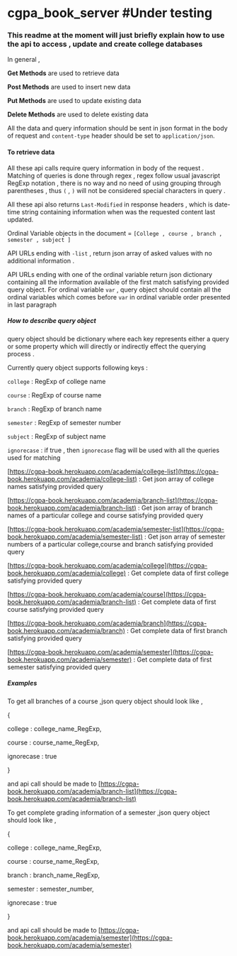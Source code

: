 # cgpa_book_server #Under testing 
### This readme at the moment will just briefly explain how to use the api to access , update and create college databases 

In general ,

**Get Methods** are used to retrieve data

**Post Methods** are used to insert new data

**Put Methods** are used to update existing data

**Delete Methods** are used to delete existing data

All the data and query information should be sent in json format in the body of request and `content-type` header should be set to `application/json`.


#### To retrieve data
All these api calls require query information in body of the request . Matching of queries is done through regex , regex follow usual javascript RegExp notation ,
there is no way and no need of using grouping through parentheses , thus `(` , `)` will not be considered special characters in  query .

All these api also returns `Last-Modified` in response headers , which is date-time string containing information when was the requested content last updated.

Ordinal Variable objects in the document  = `[College , course , branch , semester , subject ]`

API URLs ending with `-list` , return json array of asked values with no additional information .

API URLs ending with one of the ordinal variable return json dictionary containing all the information available of the first match satisfying provided query object.
For ordinal variable `var` , query object should contain all the ordinal variables which comes before `var` in ordinal variable order presented in last paragraph

##### How to describe query object 

query object should be dictionary where each key represents either a query or some property which will directly or indirectly effect the querying process . 

Currently query object supports following keys : 

`college` : RegExp of college name

`course` : RegExp of course name

`branch` : RegExp of branch name

`semester` : RegExp of semester number 

`subject` : RegExp of subject name

`ignorecase` : if true , then `ignorecase` flag will be used with all the queries used for matching


[https://cgpa-book.herokuapp.com/academia/college-list](https://cgpa-book.herokuapp.com/academia/college-list) : Get json array of college names satisfying provided query

[https://cgpa-book.herokuapp.com/academia/branch-list](https://cgpa-book.herokuapp.com/academia/branch-list) : Get json array of branch names of a particular college and course satisfying provided query

[https://cgpa-book.herokuapp.com/academia/semester-list](https://cgpa-book.herokuapp.com/academia/semester-list) : Get json array of semester numbers of a particular college,course and branch satisfying provided query

[https://cgpa-book.herokuapp.com/academia/college](https://cgpa-book.herokuapp.com/academia/college) : Get complete data of first college satisfying provided query

[https://cgpa-book.herokuapp.com/academia/course](https://cgpa-book.herokuapp.com/academia/branch-list) : Get complete data of first course satisfying provided query

[https://cgpa-book.herokuapp.com/academia/branch](https://cgpa-book.herokuapp.com/academia/branch) : Get complete data of first branch satisfying provided query

[https://cgpa-book.herokuapp.com/academia/semester](https://cgpa-book.herokuapp.com/academia/semester) : Get complete data of first semester satisfying provided query

##### Examples

To get all branches of a course ,json query object should look like , 

{

  college : college_name_RegExp,
  
  course : course_name_RegExp,
  
  ignorecase : true
  
}

and api call should be made to [https://cgpa-book.herokuapp.com/academia/branch-list](https://cgpa-book.herokuapp.com/academia/branch-list)

To get complete grading information of a semester ,json query object should look like , 

{

  college : college_name_RegExp,
  
  course : course_name_RegExp,
  
  branch : branch_name_RegExp,
  
  semester : semester_number,
  
  ignorecase : true
  
}

and api call should be made to [https://cgpa-book.herokuapp.com/academia/semester](https://cgpa-book.herokuapp.com/academia/semester)
